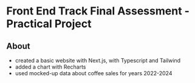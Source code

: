 # Front End Track Final Assessment - Practical Project

## About
- created a basic website with Next.js, with Typescript and Tailwind
- added a chart with Recharts
- used mocked-up data about coffee sales for years 2022-2024
